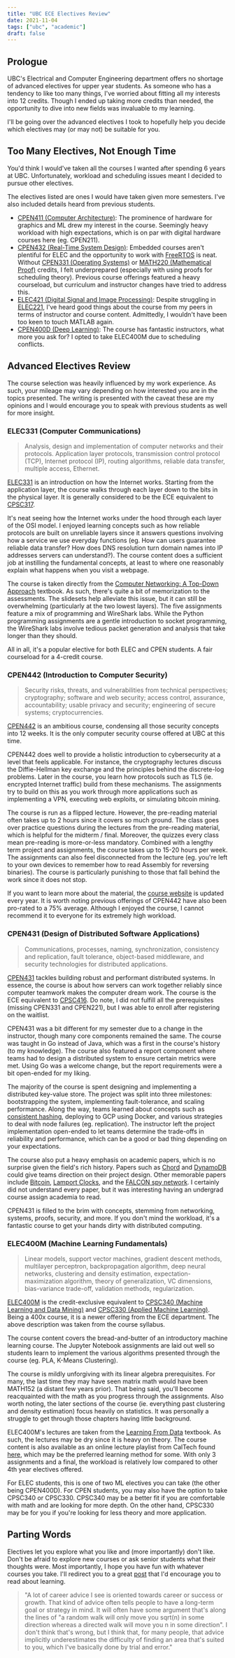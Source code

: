 ```yaml
---
title: "UBC ECE Electives Review"
date: 2021-11-04
tags: ["ubc", "academic"]
draft: false
---
```


## Prologue

UBC's Electrical and Computer Engineering department offers no shortage of advanced electives for upper year students. As someone who has a tendency to like too many things, I've worried about fitting all my interests into 12 credits. Though I ended up taking more credits than needed, the opportunity to dive into new fields was invaluable to my learning.

I'll be going over the advanced electives I took to hopefully help you decide which electives may (or may not) be suitable for you.

## Too Many Electives, Not Enough Time

You'd think I would've taken all the courses I wanted after spending 6 years at UBC. Unfortunately, workload and scheduling issues meant I decided to pursue other electives.

The electives listed are ones I would have taken given more semesters. I've also included details heard from previous students.

-   [CPEN411 (Computer Architecture)](https://ece.ubc.ca/courses/cpen-411/): The prominence of hardware for graphics and ML drew my interest in the course. Seemingly heavy workload with high expectations, which is on par with digital hardware courses here (eg. CPEN211).
-   [CPEN432 (Real-Time System Design)](https://ece.ubc.ca/courses/cpen-432/): Embedded courses aren't plentiful for ELEC and the opportunity to work with [FreeRTOS](https://www.freertos.org/) is neat. Without [CPEN331 (Operating Systems)](https://ece.ubc.ca/courses/cpen-331/) or [MATH220 (Mathematical Proof)](https://courses.students.ubc.ca/cs/courseschedule?pname=subjarea&tname=subj-course&dept=MATH&course=220) credits, I felt underprepared (especially with using proofs for scheduling theory). Previous course offerings featured a heavy courseload, but curriculum and instructor changes have tried to address this.
-   [ELEC421 (Digital Signal and Image Processing)](https://ece.ubc.ca/courses/elec-421/): Despite struggling in [ELEC221](https://ece.ubc.ca/courses/elec-221/), I've heard good things about the course from my peers in terms of instructor and course content. Admittedly, I wouldn't have been too keen to touch MATLAB again.
-   [CPEN400D (Deep Learning)](https://courses.students.ubc.ca/cs/courseschedule?pname=subjarea&tname=subj-course&dept=CPEN&course=400D): The course has fantastic instructors, what more you ask for? I opted to take ELEC400M due to scheduling conflicts.

## Advanced Electives Review

The course selection was heavily influenced by my work experience. As such, your mileage may vary depending on how interested you are in the topics presented. The writing is presented with the caveat these are my opinions and I would encourage you to speak with previous students as well for more insight.

### ELEC331 (Computer Communications)

> Analysis, design and implementation of computer networks and their protocols. Application layer protocols, transmission control protocol (TCP), Internet protocol (IP), routing algorithms, reliable data transfer, multiple access, Ethernet.

[ELEC331](https://ece.ubc.ca/courses/elec-331/) is an introduction on how the Internet works. Starting from the application layer, the course walks through each layer down to the bits in the physical layer. It is generally considered to be the ECE equivalent to [CPSC317](https://courses.students.ubc.ca/cs/courseschedule?pname=subjarea&tname=subj-course&dept=CPSC&course=317).

It's neat seeing how the Internet works under the hood through each layer of the OSI model. I enjoyed learning concepts such as how reliable protocols are built on unreliable layers since it answers questions involving how a service we use everyday functions (eg. How can users guarantee reliable data transfer? How does DNS resolution turn domain names into IP addresses servers can understand?). The course content does a sufficient job at instilling the fundamental concepts, at least to where one reasonably explain what happens when you visit a webpage.

The course is taken directly from the [Computer Networking: A Top-Down Approach](https://gaia.cs.umass.edu/kurose_ross/eighth.php) textbook. As such, there's quite a bit of memorization to the assessments. The slidesets help alleviate this issue, but it can still be overwhelming (particularly at the two lowest layers). The five assignments feature a mix of programming and WireShark labs. While the Python programming assignments are a gentle introduction to socket programming, the WireShark labs involve tedious packet generation and analysis that take longer than they should.

All in all, it's a popular elective for both ELEC and CPEN students. A fair courseload for a 4-credit course.

### CPEN442 (Introduction to Computer Security)

> Security risks, threats, and vulnerabilities from technical perspectives; cryptography; software and web security; access control, assurance, accountability; usable privacy and security; engineering of secure systems; cryptocurrencies.

[CPEN442](https://ece.ubc.ca/courses/cpen-442/) is an ambitious course, condensing all those security concepts into 12 weeks. It is the only computer security course offered at UBC at this time.

CPEN442 does well to provide a holistic introduction to cybersecurity at a level that feels applicable. For instance, the cryptography lectures discuss the Diffie-Hellman key exchange and the principles behind the discrete-log problems. Later in the course, you learn how protocols such as TLS (ie. encrypted Internet traffic) build from these mechanisms. The assignments try to build on this as you work through more applications such as implementing a VPN, executing web exploits, or simulating bitcoin mining.

The course is run as a flipped lecture. However, the pre-reading material often takes up to 2 hours since it covers so much ground. The class goes over practice questions during the lectures from the pre-reading material, which is helpful for the midterm / final. Moreover, the quizzes every class mean pre-reading is more-or-less mandatory. Combined with a lengthy term project and assignments, the course takes up to 15-20 hours per week. The assignments can also feel disconnected from the lecture (eg. you're left to your own devices to remember how to read Assembly for reversing binaries). The course is particularly punishing to those that fall behind the work since it does not stop.

If you want to learn more about the material, the [course website](https://blogs.ubc.ca/cpen442/) is updated every year. It is worth noting previous offerings of CPEN442 have also been pro-rated to a 75% average. Although I enjoyed the course, I cannot recommend it to everyone for its extremely high workload.

### CPEN431 (Design of Distributed Software Applications)

> Communications, processes, naming, synchronization, consistency and replication, fault tolerance, object-based middleware, and security technologies for distributed applications.

[CPEN431](https://ece.ubc.ca/courses/cpen-431/) tackles building robust and performant distributed systems. In essence, the course is about how servers can work together reliably since computer teamwork makes the computer dream work. The course is the ECE equivalent to [CPSC416](https://courses.students.ubc.ca/cs/courseschedule?pname=subjarea&tname=subj-course&dept=CPSC&course=416). Do note, I did not fulfill all the prerequisites (missing CPEN331 and CPEN221), but I was able to enroll after registering on the waitlist.

CPEN431 was a bit different for my semester due to a change in the instructor, though many core components remained the same. The course was taught in Go instead of Java, which was a first in the course's history (to my knowledge). The course also featured a report component where teams had to design a distributed system to ensure certain metrics were met. Using Go was a welcome change, but the report requirements were a bit open-ended for my liking.

The majority of the course is spent designing and implementing a distributed key-value store. The project was split into three milestones: bootstrapping the system, implementing fault-tolerance, and scaling performance. Along the way, teams learned about concepts such as [consistent hashing](https://en.wikipedia.org/wiki/Consistent_hashing), deploying to GCP using Docker, and various strategies to deal with node failures (eg. replication). The instructor left the project implementation open-ended to let teams determine the trade-offs in reliability and performance, which can be a good or bad thing depending on your expectations.

The course also put a heavy emphasis on academic papers, which is no surprise given the field's rich history. Papers such as [Chord](https://pdos.csail.mit.edu/papers/chord:sigcomm01/chord_sigcomm.pdf) and [DynamoDB](https://www.allthingsdistributed.com/files/amazon-dynamo-sosp2007.pdf) could give teams direction on their project design. Other memorable papers include [Bitcoin](https://bitcoin.org/bitcoin.pdf), [Lamport Clocks](https://lamport.azurewebsites.net/pubs/time-clocks.pdf), and the [FALCON spy network](https://cs.nyu.edu/~mwalfish/papers/falcon-sosp11.pdf). I certainly did not understand every paper, but it was interesting having an undergrad course assign academia to read.

CPEN431 is filled to the brim with concepts, stemming from networking, systems, proofs, security, and more. If you don't mind the workload, it's a fantastic course to get your hands dirty with distributed computing.

### ELEC400M (Machine Learning Fundamentals)

> Linear models, support vector machines, gradient descent methods, multilayer perceptron, backpropagation algorithm, deep neural networks, clustering and density estimation, expectation-maximization algorithm, theory of generalization, VC dimensions, bias-variance trade-off, validation methods, regularization.

[ELEC400M](https://courses.students.ubc.ca/cs/courseschedule?pname=subjarea&tname=subj-course&dept=ELEC&course=400M) is the credit-exclusive equivalent to [CPSC340 (Machine Learning and Data Mining)](https://ubc-cs.github.io/cpsc340/) and [CPSC330 (Applied Machine Learning)](https://courses.students.ubc.ca/cs/courseschedule?pname=subjarea&tname=subj-course&dept=CPSC&course=330). Being a 400x course, it is a newer offering from the ECE department. The above description was taken from the course syllabus.

The course content covers the bread-and-butter of an introductory machine learning course. The Jupyter Notebook assignments are laid out well so students learn to implement the various algorithms presented through the course (eg. PLA, K-Means Clustering).

The course is mildly unforgiving with its linear algebra prerequisites. For many, the last time they may have seen matrix math would have been MATH152 (a distant few years prior). That being said, you'll become reacquainted with the math as you progress through the assignments. Also worth noting, the later sections of the course (ie. everything past clustering and density estimation) focus heavily on statistics. It was personally a struggle to get through those chapters having little background.

ELEC400M's lectures are taken from the [Learning From Data](http://amlbook.com/) textbook. As such, the lectures may be dry since it is heavy on theory. The course content is also available as an online lecture playlist from CalTech found [here](https://www.youtube.com/watch?v=mbyG85GZ0PI&list=PLnIDYuXHkit4LcWjDe0EwlE57WiGlBs08), which may be the preferred learning method for some. With only 3 assignments and a final, the workload is relatively low compared to other 4th year electives offered.

For ELEC students, this is one of two ML electives you can take (the other being CPEN400D). For CPEN students, you may also have the option to take CPSC340 or CPSC330. CPSC340 may be a better fit if you are comfortable with math and are looking for more depth. On the other hand, CPSC330 may be for you if you're looking for less theory and more application.

## Parting Words

Electives let you explore what you like and (more importantly) don't like. Don't be afraid to explore new courses or ask senior students what their thoughts were. Most importantly, I hope you have fun with whatever courses you take. I'll redirect you to a great [post](https://danluu.com/learn-what/) that I'd encourage you to read about learning.

> "A lot of career advice I see is oriented towards career or success or growth. That kind of advice often tells people to have a long-term goal or strategy in mind. It will often have some argument that's along the lines of "a random walk will only move you sqrt(n) in some direction whereas a directed walk will move you n in some direction". I don't think that's wrong, but I think that, for many people, that advice implicitly underestimates the difficulty of finding an area that's suited to you, which I've basically done by trial and error."
